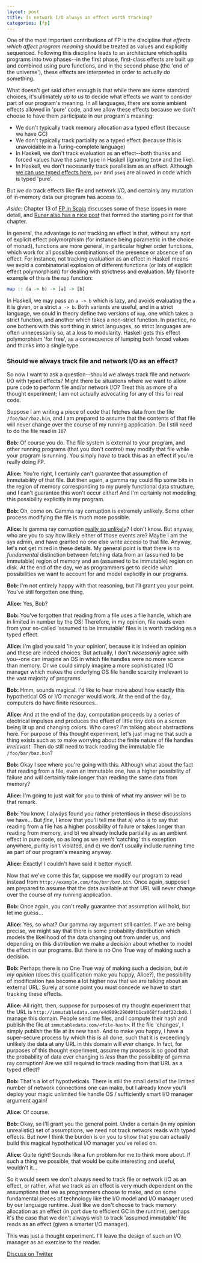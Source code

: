 ```yaml
---
layout: post
title: Is network I/O always an effect worth tracking?
categories: [fp]
---
```


One of the most important contributions of FP is the discipline that _effects which affect program meaning_ should be treated as values and explicitly sequenced. Following this discipline leads to an architecture which splits programs into two phases--in the first phase, first-class effects are built up and combined using pure functions, and in the second phase (the 'end of the universe'), these effects are interpreted in order to actually _do_ something.

What doesn't get said often enough is that while there are some standard choices, it's ultimately _up to us_ to decide what effects we want to consider part of our program's meaning. In all languages, there are some ambient effects allowed in 'pure' code, and we allow these effects because we don't choose to have them participate in our program's meaning:

* We don't typically track memory allocation as a typed effect (because we have GC)
* We don't typically track partiality as a typed effect (because this is unavoidable in a Turing-complete language)
* In Haskell, we don't track evaluation as an effect--both thunks and forced values have the same type in Haskell (ignoring `Int#` and the like).
* In Haskell, we don't necessarily track parallelism as an effect. Although [we can use typed effects here](http://ghcmutterings.wordpress.com/2010/08/20/parallel-programming-in-haskell-with-explicit-futures/), `par` and `pseq` are allowed in code which is typed 'pure'.

But we do track effects like file and network I/O, and certainly any mutation of in-memory data our program has access to.

_Aside:_ Chapter 13 of [FP in Scala](manning.com/bjarnason) discusses some of these issues in more detail, and [Runar also has a nice post](http://blog.higher-order.com/blog/2012/09/13/what-purity-is-and-isnt/) that formed the starting point for that chapter.

In general, the advantage to _not_ tracking an effect is that, without any sort of explicit effect polymorphism (for instance being parametric in the choice of monad), functions are more general, in particular higher order functions, which work for all possible combinations of the presence or absence of an effect. For instance, not tracking evaluation as an effect in Haskell means we avoid a combinatorial explosion of different functions (or lots of explicit effect polymorphism) for dealing with strictness and evaluation. My favorite example of this is the `map` function:

~~~ Haskell
map :: (a -> b) -> [a] -> [b]
~~~

In Haskell, we may pass an `a -> b` which is lazy, and avoids evaluating the `a` it is given, or a strict `a -> b`. Both variants are useful, and in a strict language, we could in theory define two versions of `map`, one which takes a strict function, and another which takes a non-strict function. In practice, no one bothers with this sort thing in strict languages, so strict languages are often unnecessarily so, at a loss to modularity. Haskell gets this effect polymorphism 'for free', as a consequence of lumping both forced values and thunks into a single type.

### Should we always track file and network I/O as an effect? ###

So now I want to ask a question--should we always track file and network I/O with typed effects? Might there be situations where we want to allow pure code to perform file and/or network I/O? Treat this as more of a thought experiment; I am not actually advocating for any of this for real code.

Suppose I am writing a piece of code that fetches data from the file `/foo/bar/baz.bin`, and I am prepared to assume that the contents of that file will never change over the course of my running application. Do I still need to do the file read in `IO`?

__Bob:__ Of course you do. The file system is external to your program, and other running programs (that you don't control) may modify that file while your program is running. You simply _have_ to track this as an effect if you're really doing FP.

__Alice:__ You're right, I certainly can't guarantee that assumption of immutability of that file. But then again, a gamma ray could flip some bits in the region of memory corresponding to my purely functional data structure, and I can't guarantee this won't occur either! And I'm certainly not modeling this possibility explicitly in my program.

__Bob:__ Oh, come on. Gamma ray corruption is extremely unlikely. Some other process modifying the file is much more possible.

__Alice:__ Is gamma ray corruption [really so unlikely](http://research.google.com/pubs/pub35162.html)? I don't know. But anyway, who are you to say how likely either of those events are? Maybe I am the sys admin, and have granted no one else write access to that file. Anyway, let's not get mired in these details. My general point is that there is no _fundamental_ distinction between fetching data from an (assumed to be immutable) region of memory and an (assumed to be immutable) region on disk. At the end of the day, we as programmers get to decide what possibilities we want to account for and model explicitly in our programs.

__Bob:__ I'm not entirely happy with that reasoning, but I'll grant you your point. You've still forgotten one thing.

__Alice:__ Yes, Bob?

__Bob:__ You've forgotten that reading from a file uses a file handle, which are in limited in number by the OS! Therefore, in my opinion, file reads even from your so-called 'assumed to be immutable' files is is worth tracking as a typed effect.

__Alice:__ I'm glad you said 'in your opinion', because it is indeed an opinion and these are indeed choices. But actually, I don't _necessarily_ agree with you--one can imagine an OS in which file handles were no more scarce than memory. Or we could simply imagine a more sophisticated I/O manager which makes the underlying OS file handle scarcity irrelevant to the vast majority of programs. 

__Bob:__ Hmm, sounds magical. I'd like to hear more about how exactly this hypothetical OS or I/O manager would work. At the end of the day, computers do have finite resources..

__Alice:__ And at the end of the day, computation proceeds by a series of electrical impulses and produces the effect of little tiny dots on a screen being lit up and changing colors. Who cares? I'm talking about abstractions here. For purpose of this thought experiment, let's just imagine that such a thing exists such as to make worrying about the finite nature of file handles _irrelevant_. Then do still need to track reading the immutable file `/foo/bar/baz.bin`?

__Bob:__ Okay I see where you're going with this. Although what about the fact that reading from a file, even an immutable one, has a higher possibility of failure and will certainly take longer than reading the same data from memory?

__Alice:__ I'm going to just wait for you to think of what my answer will be to that remark.

__Bob:__ You know, I always found you rather pretentious in these discussions we have... But _fine_, I know that you'll tell me that a) who is to say that reading from a file has a higher possibility of failure or takes longer than reading from memory, and b) we already include partiality as an ambient effect in pure code, so as long as we aren't 'catching' this exception anywhere, purity isn't violated, and c) we don't usually include running time as part of our program's meaning anyway.

__Alice:__ Exactly! I couldn't have said it better myself.

Now that we've come this far, suppose we modify our program to read instead from `http://example.com/foo/bar/baz.bin`. Once again, suppose I am prepared to assume that the data available at that URL will never change over the course of my running application. 

__Bob:__ Once again, you can't really guarantee that assumption will hold, but let me guess...

__Alice:__ Yes, so what? Our gamma ray argument still carries. If we are being precise, we might say that there is some probability distribution which models the likelihood of the data changing out from under us, and depending on this distribution we make a decision about whether to model the effect in our programs. But there is no One True way of making such a decision.

__Bob:__ Perhaps there is no One True way of making such a decision, but _in my opinion_ (does this qualification make you happy, Alice?), the possibility of modification has become a lot higher now that we are talking about an external URL. Surely at some point you must concede we have to start tracking these effects.

__Alice:__ All right, then, suppose for purposes of my thought experiment that the URL is `http://immutabledata.com/e4d909c290d0fb1ca068ffaddf22cbd0`. I manage this domain. People send me files, and I compute their hash and publish the file at `immutabledata.com/<file-hash>`. If the file 'changes', I simply publish the file at its new hash. And to make you happy, I have a super-secure process by which this is all done, such that it is exceedingly unlikely the data at any URL in this domain will _ever_ change. In fact, for purposes of this thought experiment, assume my process is so good that the probability of data ever changing is _less_ than the possibility of gamma ray corruption! Are we still required to track reading from that URL as a typed effect?

__Bob:__ That's a lot of hypotheticals. There is still the small detail of the limited number of network connections one can make, but I already know you'll deploy your magic unlimited file handle OS / sufficiently smart I/O manager argument again!

__Alice:__ Of course.

__Bob:__ Okay, so I'll grant you the general point. Under a certain (in my opinion unrealistic) set of assumptions, we need not track network reads with typed effects. But now I think the burden is on you to show that you can actually build this magical hypothetical I/O manager you've relied on.

__Alice:__ Quite right! Sounds like a fun problem for me to think more about. If such a thing we possible, that would be quite interesting and useful, wouldn't it...

So it would seem we don't always need to track file or network I/O as an effect, or rather, what we track as an effect is very much dependent on the assumptions that we as programmers choose to make, and on some fundamental pieces of technology like the I/O model and I/O manager used by our language runtime. Just like we don't choose to track memory allocation as an effect (in part due to efficient GC in the runtime), perhaps it's the case that we don't always wish to track 'assumed immutable' file reads as an effect (given a smarter I/O manager).

This was just a thought experiment. I'll leave the design of such an I/O manager as an exercise to the reader.

[Discuss on Twitter](https://twitter.com/pchiusano/status/469131674807455745)
